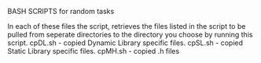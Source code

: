 BASH SCRIPTS for random tasks


In each of these files the script, retrieves the files listed in the script to be pulled from seperate directories to the directory you choose by running this script.
cpDL.sh - copied Dynamic Library specific files.
cpSL.sh - copied Static Library specific files.
cpMH.sh - copied .h files
